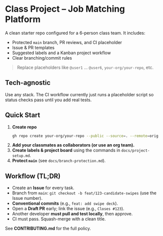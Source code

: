 # Class Project – Job Matching Platform

A clean starter repo configured for a 6-person class team. It includes:
- Protected `main` branch, PR reviews, and CI placeholder
- Issue & PR templates
- Suggested labels and a Kanban project workflow
- Clear branching/commit rules

> Replace placeholders like `@user1` … `@user6`, `your-org/your-repo`, etc.

## Tech-agnostic
Use any stack. The CI workflow currently just runs a placeholder script so status checks pass until you add real tests.

## Quick Start
1. **Create repo**
   ```bash
   gh repo create your-org/your-repo --public --source=. --remote=origin --push
   ```
2. **Add your classmates as collaborators (or use an org team).**
3. **Create labels & project board** using the commands in `docs/project-setup.md`.
4. **Protect `main`** (see `docs/branch-protection.md`).

## Workflow (TL;DR)
- Create an **Issue** for every task.
- Branch from `main`: `git checkout -b feat/123-candidate-swipes` (use the Issue number).
- **Conventional commits** (e.g., `feat: add swipe deck`).
- Open a **Draft PR** early; link the issue (e.g., `Closes #123`).
- Another developer **must pull and test locally**, then approve.
- CI must pass. Squash-merge with a clean title.

See **CONTRIBUTING.md** for the full policy.
